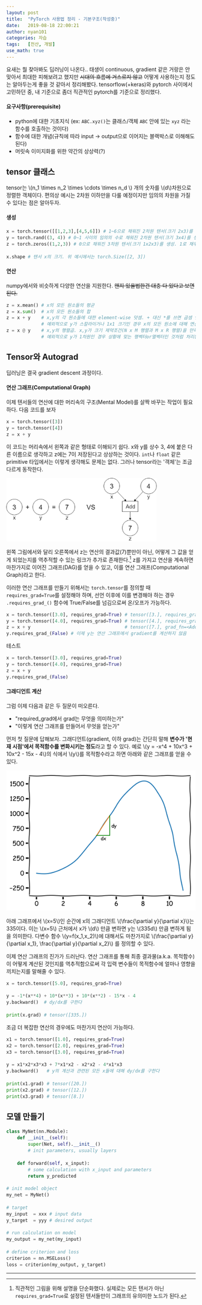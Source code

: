 ```yaml
---
layout: post
title:  "PyTorch 사용법 정리 - 기본구조(작성중)"
date:   2019-08-18 22:00:21
author: nyan101
categories: 자습
tags:	[전산, 개발]
use_math: true
---
```




요새는 뭘 찾아봐도 딥러닝이 나온다.. 태생이 continuous, gradient 같은 거랑은 안 맞아서 최대한 피해보려고 했지만 ~~시대의 흐름에 거스르지 않고~~ 어떻게 사용하는지 정도는 알아두는게 좋을 것 같아서 정리해봤다. tensorflow(+keras)와 pytorch 사이에서 고민하던 중, 내 기준으로 좀더 직관적인 pytorch를 기준으로 정리했다.

#### 요구사항(prerequisite)

* python에 대한 기초지식
  (ex: `ABC.xyz()`는 클래스/객체 `ABC` 안에 있는 `xyz` 라는 함수를 호출하는 것이다)
* 함수에 대한 개념(규칙에 따라 input → output으로 이어지는 블랙박스로 이해해도 된다)
* 머릿속 이미지화를 위한 약간의 상상력(?)




## tensor 클래스
tensor는 \\(n\_1 \\times n\_2 \\times \\cdots \\times n\_d \\) 개의 숫자를 \\(d\\)차원으로 정렬한 객체이다. 편의상 예시는 2차원 이하만을 다룰 예정이지만 임의의 차원을 가질 수 있다는 점은 알아두자.

#### 생성

```python
x = torch.tensor([[1,2,3],[4,5,6]]) # 1~6으로 채워진 2차원 텐서(크기 2x3)를 생성
y = torch.rand((3, 4)) # 0~1 사이의 임의의 수로 채워진 2차원 텐서(크기 3x4)를 생성
z = torch.zeros((1,2,3)) # 0으로 채워진 3차원 텐서(크기 1x2x3)를 생성. 1로 채우는 ones()도 있다

x.shape # 텐서 x의 크기. 위 예시에서는 torch.Size([2, 3])
```

#### 연산

numpy에서와 비슷하게 다양한 연산을 지원한다. ~~왠지 있을법한건 대충 다 있다고 보면 된다.~~

```python
z = x.mean() # x의 모든 원소들의 평균
z = x.sum()  # x의 모든 원소들의 합
z = x + y    # x,y의 각 원소들에 대한 element-wise 덧셈. + 대신 *를 쓰면 곱셈 연산이 된다
             # 예외적으로 y가 스칼라이거나 1x1 크기인 경우 x의 모든 원소에 대해 연산이 이루어진다
z = x @ y    # x,y의 행렬곱. x,y가 크기 제약조건(N x M 행렬과 M x R 행렬)을 만족해야 한다
             # 예외적으로 y가 1차원인 경우 상황에 맞는 행벡터or열벡터인 것처럼 처리된다
```



## Tensor와 Autograd

딥러닝은 결국 gradient descent 과정이다. 

#### 연산 그래프(Computational Graph)

이제 텐서들의 연산에 대한 머리속의 구조(Mental Model)를 살짝 바꾸는 작업이 필요하다. 다음 코드를 보자

```python
x = torch.tensor([3])
y = torch.tensor([4])
z = x + y
```

이 코드는 머리속에서 왼쪽과 같은 형태로 이해되기 쉽다. x와 y를 상수 3, 4에 붙은 다른 이름으로 생각하고 z에는 7이 저장된다고 상상하는 것이다. `int`나 `float` 같은 primitive 타입에서는 이렇게 생각해도 문제는 없다. 그러나 tensor라는 '객체'는 조금 다르게 동작한다.

<img src="/assets/images/2019/08/pytorch-01-add.png" width="400px">

왼쪽 그림에서와 달리 오른쪽에서 z는 연산의 결과값(7)뿐만이 아닌, 어떻게 그 값을 얻게 되었는지를 역추적할 수 있는 링크가 추가로 존재한다.[^1] z를 가지고 연산을 계속하면 마찬가지로 이어진 그래프(DAG)를 얻을 수 있고, 이를 연산 그래프(Computational Graph)라고 한다.

[^1]: 직관적인 그림을 위해 설명을 단순화했다. 실제로는 모든 텐서가 아닌 `requires_grad=True`로 설정된 텐서들만이 그래프의 유의미한 노드가 된다.

이러한 연산 그래프를 만들기 위해서는 `torch.tensor`를 정의할 때 `requires_grad=True`를 설정해야 하며, 선언 이후에 이를 변경해야 하는 경우 `.requires_grad_()` 함수에 True/False를 넘김으로써 온/오프가 가능하다.

```python
x = torch.tensor([3.0], requires_grad=True) # tensor([3.], requires_grad=True)
y = torch.tensor([4.0], requires_grad=True) # tensor([4.], requires_grad=True)
z = x + y                                   # tensor([7.], grad_fn=<AddBackward>)
y.requires_grad_(False) # 이제 y는 연산 그래프에서 gradient를 계산하지 않음
```

테스트

```python
x = torch.tensor([3.0], requires_grad=True)
y = torch.tensor([4.0], requires_grad=True)
z = x + y                                  
y.requires_grad_(False)
```



#### 그래디언트 계산

그럼 이제 다음과 같은 두 질문이 떠오른다.

* "required_grad에서 grad는 무엇을 의미하는가"
* "이렇게 연산 그래프를 만들어서 무엇을 얻는가"

먼저 첫 질문에 답해보자. 그래디언트(gradient, 이하 grad)는 간단히 말해 **변수가 '현재 시점'에서 목적함수를 변화시키는 정도**라고 할 수 있다. 예로 \\(y = -x^4 + 10x^3 + 10x^2 - 15x - 4\\)의 식에서 \\(y\\)를 목적함수라고 하면 아래와 같은 그래프를 얻을 수 있다.

<img src="/assets/images/2019/08/pytorch-01-gradient.png" width="600px">

아래 그래프에서 \\(x=5\\)인 순간에 x의 그래디언트 \\(\\frac{\\partial y}{\\partial x}\\)는 335이다. 이는 \\(x=5\\) 근처에서 x가 \\(d\\) 만큼 변하면 y는 \\(335d\\) 만큼 변하게 됨을 의미한다. 다변수 함수 \\(y=f(x\_1,x\_2)\\)에 대해서도 마찬가지로 \\(\\frac{\\partial y}{\\partial x\_1}, \\frac{\\partial y}{\\partial x\_2}\\) 를 정의할 수 있다.

이제 연산 그래프의 진가가 드러난다. 연산 그래프를 통해 최종 결과물(a.k.a. 목적함수)이 어떻게 계산된 것인지를 역추적함으로써 각 입력 변수들이 목적함수에 얼마나 영향을 끼치는지를 말해줄 수 있다.

```python
x = torch.tensor([5.0], requires_grad=True)

y = -1*(x**4) + 10*(x**3) + 10*(x**2) - 15*x - 4
y.backward()  # dy/dx를 구한다

print(x.grad) # tensor([335.])
```

조금 더 복잡한 연산의 경우에도 마찬가지 연산이 가능하다.

```python
x1 = torch.tensor([1.0], requires_grad=True)
x2 = torch.tensor([2.0], requires_grad=True)
x3 = torch.tensor([3.0], requires_grad=True)

y = x1*x2*x3*x3 + 7*x1*x2 - x2*x2 - 4*x1*x3 
y.backward()   # y의 계산과 관련된 모든 x들에 대해 dy/dx를 구한다

print(x1.grad) # tensor([20.])
print(x2.grad) # tensor([12.])
print(x3.grad) # tensor([8.])
```



## 모델 만들기

```python
class MyNet(nn.Module):
    def __init__(self):
        super(Net, self).__init__()
        # init parameters, usually layers

    def forward(self, x_input):
        # some calculation with x_input and parameters
        return y_predicted

# init model object
my_net = MyNet()

# target
my_input  = xxx # input data
y_target  = yyy # desired output

# run calculation on model
my_output = my_net(my_input)

# define criterion and loss
criterion = nn.MSELoss()
loss = criterion(my_output, y_target)
```

---

